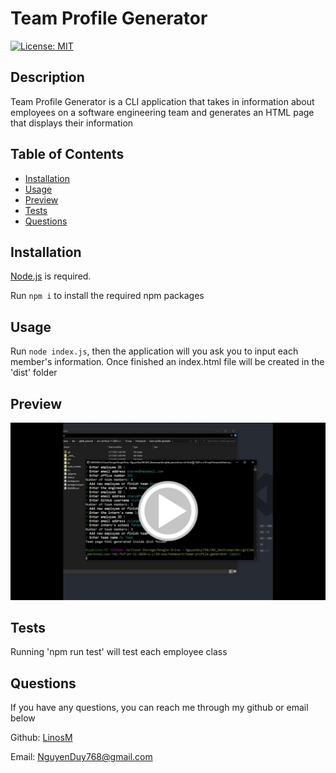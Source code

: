 # Team Profile Generator

[![License: MIT](https://img.shields.io/badge/License-MIT-yellow.svg)](https://opensource.org/licenses/MIT)

## Description
    
Team Profile Generator is a CLI application that takes in information about employees on a software engineering team and generates an HTML page that displays their information

## Table of Contents

* [Installation](#installation)
* [Usage](#usage)
* [Preview](#preview)
* [Tests](#tests)
* [Questions](#questions)

## Installation

[Node.js](https://nodejs.org/en/download/) is required.

Run `npm i` to install the required npm packages

## Usage

Run `node index.js`, then the application will you ask you to input each member's information. Once finished an index.html file will be created in the 'dist' folder

## Preview

[![Video Preview](./assets/preview.jpg)](https://www.youtube.com/watch?v=-gCxfsQYwDA)

## Tests

Running 'npm run test' will test each employee class

## Questions

If you have any questions, you can reach me through my github or email below

Github: [LinosM](https://github.com/LinosM)

Email: [NguyenDuy768@gmail.com](mailto:NguyenDuy768@gmail.com)